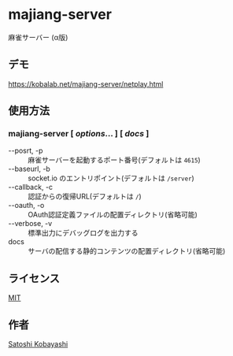 # majiang-server

麻雀サーバー (α版)

## デモ
https://kobalab.net/majiang-server/netplay.html

## 使用方法

### majiang-server [ *options*... ] [ *docs* ]
<dl>
<dt>--posrt, -p</dt>
    <dd>麻雀サーバーを起動するポート番号(デフォルトは <code>4615</code>)</dd>
<dt>--baseurl, -b</dt>
    <dd>socket.io のエントリポイント(デフォルトは <code>/server</code>)</dd>
<dt>--callback, -c</dt>
    <dd>認証からの復帰URL(デフォルトは <code>/</code>)</dd>
<dt>--oauth, -o</dt>
    <dd>OAuth認証定義ファイルの配置ディレクトリ(省略可能)</dd>
<dt>--verbose, -v</dt>
    <dd>標準出力にデバッグログを出力する</dd>
<dt>docs</dt>
    <dd>サーバの配信する静的コンテンツの配置ディレクトリ(省略可能)</dd>
</dl>

## ライセンス
[MIT](https://github.com/kobalab/majiang-server/blob/master/LICENSE)

## 作者
[Satoshi Kobayashi](https://github.com/kobalab)
